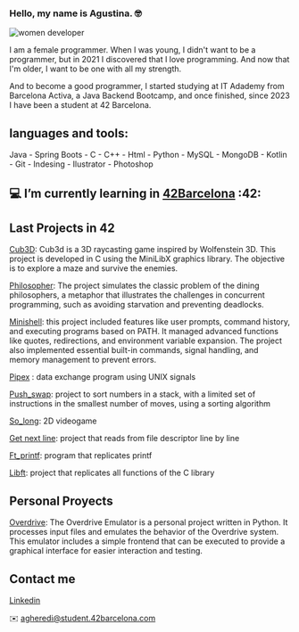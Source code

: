### Hello, my name is Agustina. 🤓

![women developer](https://github.com/AgustinaHeredia/AgustinaHeredia/assets/119814051/db1e20bc-86a1-4ee2-bdb9-137f88c47cca{width=50%})


I am a female programmer.
When I was young, I didn't want to be a programmer, but in 2021 I discovered that I love programming. And now that I'm older, I want to be one with all my strength.

And to become a good programmer, I started studying at IT Adademy from Barcelona Activa, a Java Backend Bootcamp, and once finished, since 2023 I have been a student at 42 Barcelona.

## languages and tools:

Java - Spring Boots - C - C++ - Html - Python - MySQL - MongoDB - Kotlin - Git - Indesing - Ilustrator - Photoshop

##  💻 I’m currently learning in [42Barcelona](https://www.42barcelona.com/es)  :42:



## Last Projects in 42

[Cub3D](https://github.com/AgustinaHeredia/cube3d): Cub3d is a 3D raycasting game inspired by Wolfenstein 3D. This project is developed in C using the MiniLibX graphics library. The objective is to explore a maze and survive the enemies.

[Philosopher](https://github.com/AgustinaHeredia/philosophers): The project simulates the classic problem of the dining philosophers, a metaphor that illustrates the challenges in concurrent programming, such as avoiding starvation and preventing deadlocks.

[Minishell](https://github.com/AgustinaHeredia/minishell42): this project included features like user prompts, command history, and executing programs based on PATH. It managed advanced functions like quotes, redirections, and environment variable expansion. The project also implemented essential built-in commands, signal handling, and memory management to prevent errors.

[Pipex](https://github.com/AgustinaHeredia/pipex) : data exchange program using UNIX signals

[Push_swap](https://github.com/AgustinaHeredia/push_swap): project to sort numbers in a stack, with a limited set of instructions in the smallest number of moves, using a sorting algorithm

[So_long](https://github.com/AgustinaHeredia/so_long): 2D videogame

[Get next line](https://github.com/AgustinaHeredia/getnextline_42): project that reads from file descriptor line by line

[Ft_printf](https://github.com/AgustinaHeredia/printf_42): program that replicates printf

[Libft](https://github.com/AgustinaHeredia/libft42): project that replicates all functions of the C library

## Personal Proyects
[Overdrive](https://github.com/AgustinaHeredia/overdrive): The Overdrive Emulator is a personal project written in Python. It processes input files and emulates the behavior of the Overdrive system. This emulator includes a simple frontend that can be executed to provide a graphical interface for easier interaction and testing.

## Contact me

[Linkedin](https://www.linkedin.com/in/agustina-heredia/)

✉️ agheredi@student.42barcelona.com

